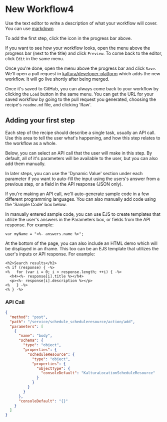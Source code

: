 <!--METADATA
{
  "summary": "4"
}
-->

# New Workflow4
Use the text editor to write a description of what your workflow
will cover. You can use
[markdown](https://github.com/adam-p/markdown-here/wiki/Markdown-Cheatsheet)

To add the first step, click the  <i class="fa fa-plus"></i>  icon in the progress bar above.

If you want to see how your workflow looks, open the menu
<code><i class="fa fa-caret-down"></i></code>
above the progress bar (next to the title) and click `Preview`.
To come back to the editor, click `Edit` in the same menu.

Once you're done, open the menu
above the progress bar and click `Save`. We'll open a pull request in
[kaltura/developer-platform](https://github.com/kaltura/developer-platform)
which adds the new workflow. It will go live shortly after being merged.

Once it's saved to GitHub, you can always come back to your workflow by clicking the
`Load` button in the same menu. You can get the URL for your saved workflow
by going to the pull request you generated, choosing the recipe's `readme.md`
file, and clicking 'Raw'.


## Adding your first step
Each step of the recipe should describe a single task, usually an API call.
Use this area to tell the user what's happening, and how this step relates to the
workflow as a whole.

Below, you can select an API call that the user will make in this step.
By default, all of it's parameters will be available to the user, but you can also
add them manually.

In later steps, you can use the 'Dynamic Value' section under each parameter
if you want to auto-fill the input using the users's answer from a previous
step, or a field in the API response (JSON only).

If you're making an API call, we'll auto-generate sample code in a few different
programming languages. You can also manually add code using the 'Sample Code' box below.

In manually entered sample code, you can use EJS to create templates that utilize
the user's answers in the Parameters box, or fields from the API response. For example:

```
var myName = "<%- answers.name %>";
```

At the bottom of the page, you can also include an HTML demo which will be displayed
in an iframe. This too can be an EJS template that utilizes the user's inputs or
API response. For example:

```
<h2>Search results</h2>
<% if (response) { -%>
<%   for (var i = 0; i < response.length; ++i) { -%>
  <h4><%- response[i].title %></h4>
  <p><%- response[i].description %></p>
<%   } -%>
<% } -%>
```

### API Call
```json
{
  "method": "post",
  "path": "/service/schedule_scheduleresource/action/add",
  "parameters": [
    {
      "name": "body",
      "schema": {
        "type": "object",
        "properties": {
          "scheduleResource": {
            "type": "object",
            "properties": {
              "objectType": {
                "consoleDefault": "KalturaLocationScheduleResource"
              }
            }
          }
        }
      },
      "consoleDefault": "{}"
    }
  ]
}
```
